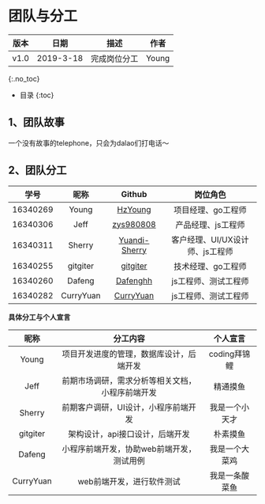 # 团队与分工

| 版本 |   日期    | 描述 |  作者   |
| :--: | :-------: | :--: | :-----: |
| v1.0 | 2019-3-18 | 完成岗位分工 | Young |

{:.no_toc}

* 目录
{:toc}

## 1、团队故事

一个没有故事的telephone，只会为dalao们打电话～

## 2、团队分工

|学号|昵称|Github|岗位角色|
|:--:|:--:|:--:|:--:|
|16340269|Young|[HzYoung](https://github.com/HzYoung)|项目经理、go工程师|
|16340306|Jeff|[zys980808](https://github.com/zys980808)|产品经理、js工程师|
|16340311|Sherry|[Yuandi-Sherry](https://github.com/Yuandi-Sherry)|客户经理、UI/UX设计师、js工程师|
|16340255|gitgiter|[gitgiter](https://github.com/gitgiter)|技术经理、go工程师|
|16340260|Dafeng|[Dafenghh](https://github.com/Dafenghh)|js工程师、测试工程师|
|16340282|CurryYuan|[CurryYuan](https://github.com/CurryYuan)|js工程师、测试工程师|


**具体分工与个人宣言**

|昵称|分工内容|个人宣言|
|:--:|:--:|:--:|
|Young|项目开发进度的管理，数据库设计，后端开发|coding拜锦鲤|
|Jeff|前期市场调研，需求分析等相关文档，小程序前端开发|精通摸鱼|
|Sherry|前期客户调研，UI设计，小程序前端开发|我是一个小天才|
|gitgiter|架构设计，api接口设计，后端开发|朴素摸鱼|
|Dafeng|小程序前端开发，协助web前端开发，测试用例|我是一个大菜鸡|
|CurryYuan|web前端开发，进行软件测试|我是一条酸菜鱼|
